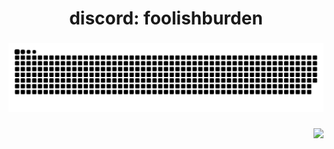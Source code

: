 <h1 align="center">discord: foolishburden</h6>

###

<img src="https://raw.githubusercontent.com/valery-a/valery-a/output/eater.svg" alt="eater" />

###

<img align="right" src="https://visitor-badge.laobi.icu/badge?page_id=valery-a.valery-a&left_color=black&right_color=black&left_text=(:"  />

###
